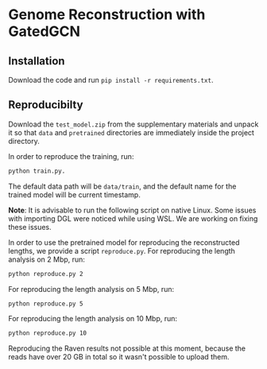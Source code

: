 # Genome Reconstruction with GatedGCN

## Installation
Download the code and run `pip install -r requirements.txt`.

## Reproducibilty
Download the `test_model.zip` from the supplementary materials and unpack it so that `data` and `pretrained` directories are
immediately inside the project directory.

In order to reproduce the training, run:
```bash
python train.py.
```
The default data path will be `data/train`, and the default name for the trained model will be current timestamp.

**Note**: It is advisable to run the following script on native Linux.
Some issues with importing DGL were noticed while using WSL. We are working on fixing these issues.

In order to use the pretrained model for reproducing the reconstructed lengths,
we provide a script `reproduce.py`.
For reproducing the length analysis on 2 Mbp, run:
```bash
python reproduce.py 2
```
For reproducing the length analysis on 5 Mbp, run:
```bash
python reproduce.py 5
```
For reproducing the length analysis on 10 Mbp, run:
```bash
python reproduce.py 10
```

Reproducing the Raven results not possible at this moment, because the reads have over 20 GB in total 
so it wasn't possible to upload them.